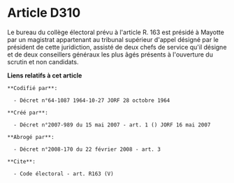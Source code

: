 # Article D310

Le bureau du collège électoral prévu à l'article R. 163 est présidé à Mayotte par un magistrat appartenant au tribunal
supérieur d'appel désigné par le président de cette juridiction, assisté de deux chefs de service qu'il désigne et de deux
conseillers généraux les plus âgés présents à l'ouverture du scrutin et non candidats.

**Liens relatifs à cet article**

	**Codifié par**:

	  - Décret n°64-1087 1964-10-27 JORF 28 octobre 1964

	**Créé par**:

	  - Décret n°2007-989 du 15 mai 2007 - art. 1 () JORF 16 mai 2007

	**Abrogé par**:

	  - Décret n°2008-170 du 22 février 2008 - art. 3

	**Cite**:

	  - Code électoral - art. R163 (V)
